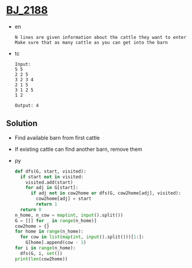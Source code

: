 # [BJ_2188](https://acmicpc.net/problem/2188)

* en

  ```en
  N lines are given information about the cattle they want to enter
  Make sure that as many cattle as you can get into the barn
  ```

* tc

  ```tc
  Input:
  5 5
  2 2 5
  3 2 3 4
  2 1 5
  3 1 2 5
  1 2

  Output: 4
  ```

## Solution

* Find available barn from first cattle
* If existing cattle can find another barn, remove them

* py

  ```py
  def dfs(G, start, visited):
    if start not in visited:
      visited.add(start)
      for adj in G[start]:
        if adj not in cow2home or dfs(G, cow2home[adj], visited):
          cow2home[adj] = start
          return 1
    return 0
  n_home, n_cow = map(int, input().split())
  G = [[] for _ in range(n_home)]
  cow2home = {}
  for home in range(n_home):
    for cow in list(map(int, input().split()))[1:]:
      G[home].append(cow - 1)
  for i in range(n_home):
    dfs(G, i, set())
  print(len(cow2home))
  ```
